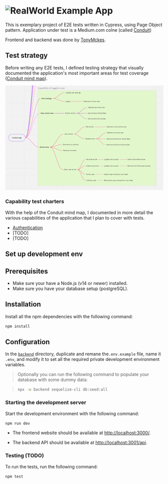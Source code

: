 # ![RealWorld Example App](logo.png)
This is exemplary project of E2E tests written in Cypress, using Page Object pattern. Application under test is a Medium.com colne (called [Conduit](https://demo.realworld.io/#/)) 

Frontend and backend was done by [TonyMckes](https://github.com/TonyMckes/conduit-realworld-example-app).

## **Test strategy**
Before writing any E2E tests, I defined testing strategy that visually documented the application's most important areas for test coverage ([Conduit mind map](https://miro.com/app/board/uXjVPyTICs0=/?share_link_id=723710348292)).

![Condiut mind map](conduit-mind-map.png)

### Capability test charters
With the help of the Conduit mind map, I documented in more detail the various capabilities of the application that I plan to cover with tests.
- [Authentication](test-charters\authentication.md)
- [TODO]
- [TODO]

## **Set up development env**
## Prerequisites

- Make sure your have a Node.js (v14 or newer) installed.
- Make sure you have your database setup (postgreSQL).

## Installation

Install all the npm dependencies with the following command:

```bash
npm install
```

## Configuration

In the [`backend`](backend/) directory, duplicate and remane the`.env.example` file, name it `.env`, and modify it to set all the required private development environment variables.

> Optionally you can run the following command to populate your database with some dummy data:

> ```bash
> npx -w backend sequelize-cli db:seed:all
> ```

### Starting the development server

Start the development environment with the following command:

```bash
npm run dev
```

- The frontend website should be available at [http://localhost:3000/](http://localhost:3000).

- The backend API should be available at [http://localhost:3001/api](http://localhost:3001/api).

### Testing (TODO)

To run the tests, run the following command:

```bash
npm test
```